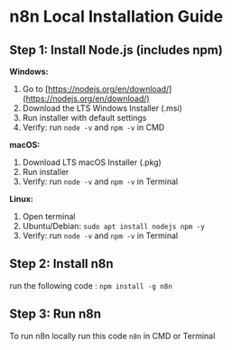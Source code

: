 # n8n Local Installation Guide

## Step 1: Install Node.js (includes npm)

**Windows:**  
1. Go to [https://nodejs.org/en/download/](https://nodejs.org/en/download/)  
2. Download the LTS Windows Installer (.msi)  
3. Run installer with default settings  
4. Verify: run `node -v` and `npm -v` in CMD

**macOS:**  
1. Download LTS macOS Installer (.pkg)  
2. Run installer  
3. Verify: run `node -v` and `npm -v` in Terminal

**Linux:**  
1. Open terminal  
2. Ubuntu/Debian: `sudo apt install nodejs npm -y`  
3. Verify: run `node -v` and `npm -v` in Terminal

## Step 2: Install n8n
run the following code :
`npm install -g n8n`

## Step 3: Run n8n
To run n8n locally run this code `n8n` in CMD or Terminal
  
